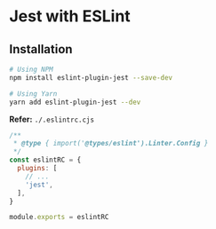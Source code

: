 # Jest with ESLint

## Installation

```sh
# Using NPM
npm install eslint-plugin-jest --save-dev

# Using Yarn
yarn add eslint-plugin-jest --dev
```

**Refer:** `./.eslintrc.cjs`

```cjs
/**
 * @type { import('@types/eslint').Linter.Config }
 */
const eslintRC = {
  plugins: [
    // ...
    'jest',
  ],
}

module.exports = eslintRC
```
